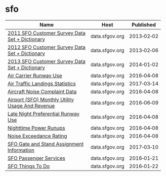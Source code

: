 # sfo

Name | Host | Published
---- | ---- | ---------
[2011 SFO Customer Survey Data Set + Dictionary](../datasets/v94x-pf9r.md) | data.sfgov.org | 2013&#x2011;02&#x2011;02
[2012 SFO Customer Survey Data Set + Dictionary](../datasets/ckai-dve4.md) | data.sfgov.org | 2013&#x2011;02&#x2011;06
[2013 SFO Customer Survey Data Set + Dictionary](../datasets/mjr8-p6m5.md) | data.sfgov.org | 2014&#x2011;01&#x2011;02
[Air Carrier Runway Use](../datasets/hatm-btvp.md) | data.sfgov.org | 2016&#x2011;04&#x2011;08
[Air Traffic Landings Statistics](../datasets/fpux-q53t.md) | data.sfgov.org | 2017&#x2011;03&#x2011;14
[Aircraft Noise Complaint Data](../datasets/q3xd-hfi8.md) | data.sfgov.org | 2016&#x2011;04&#x2011;08
[Airport (SFO) Monthly Utility Usage And Revenue](../datasets/jzyy-jx2t.md) | data.sfgov.org | 2016&#x2011;06&#x2011;09
[Late Night Preferential Runway Use](../datasets/42ye-cb9x.md) | data.sfgov.org | 2016&#x2011;04&#x2011;08
[Nighttime Power Runups](../datasets/aqb8-9r2r.md) | data.sfgov.org | 2016&#x2011;04&#x2011;08
[Noise Exceedance Rating](../datasets/5m6g-bqm4.md) | data.sfgov.org | 2016&#x2011;04&#x2011;08
[SFO Gate and Stand Assignment Information](../datasets/chfu-j7tc.md) | data.sfgov.org | 2017&#x2011;03&#x2011;10
[SFO Passenger Services](../datasets/2978-keq4.md) | data.sfgov.org | 2016&#x2011;01&#x2011;21
[SFO Things To Do](../datasets/y7d5-5crz.md) | data.sfgov.org | 2016&#x2011;01&#x2011;22

